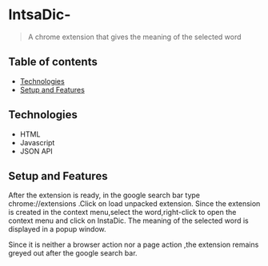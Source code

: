 # IntsaDic-
> A chrome extension that gives the meaning of the selected word
## Table of contents
* [Technologies](#technologies)
* [Setup and Features](#features)


## Technologies
* HTML
* Javascript
* JSON API

## Setup and Features
After the extension is ready,
in the google search bar type chrome://extensions .Click on load unpacked extension.
Since the extension is created in the context menu,select the word,right-click to open the context menu and click on InstaDic.
The meaning of the selected word is displayed in a popup window.

Since it is neither a browser action nor a page action ,the extension remains greyed out after the google search bar.
